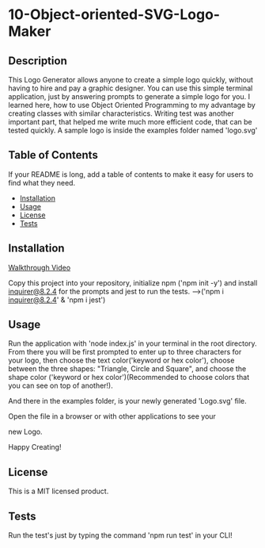 # 10-Object-oriented-SVG-Logo-Maker

## Description

This Logo Generator allows anyone to create a simple logo quickly, without having to hire and pay a graphic designer.
You can use this simple terminal application, just by answering prompts to generate a simple logo for you.
I learned here, how to use Object Oriented Programming to my advantage by creating classes with similar characteristics.
Writing test was another important part, that helped me write much more efficient code, that can be tested quickly.
A sample logo is inside the examples folder named 'logo.svg'

## Table of Contents

If your README is long, add a table of contents to make it easy for users to find what they need.

- [Installation](#installation)
- [Usage](#usage)
- [License](#license)
- [Tests](#tests)

## Installation

[Walkthrough Video]()

Copy this project into your repository, initialize npm ('npm init -y') and install inquirer@8.2.4 for the prompts and jest to run the tests. -->('npm i inquirer@8.2.4' & 'npm i jest')

## Usage

Run the application with 'node index.js' in your terminal in the root directory.
From there you will be first prompted to enter up to three characters for your logo, then choose the text color('keyword or hex color'), choose between the three shapes:
"Triangle, Circle and Square",
and choose the shape color ('keyword or hex color')(Recommended to choose colors that you can see on top of another!).

And there in the examples folder, is your newly generated 'Logo.svg' file.

Open the file in a browser or with other applications to see your

new Logo.

Happy Creating!

## License

This is a MIT licensed product.

## Tests

Run the test's just by typing the command 'npm run test' in your CLI!
